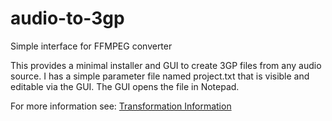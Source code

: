 # audio-to-3gp
Simple interface for FFMPEG converter

This provides a minimal installer and GUI to create 3GP files from any audio source. I has a simple parameter file named project.txt that is visible and editable via the GUI. The GUI opens the file in Notepad.

For more information see: [Transformation Information](transform-info.md)
